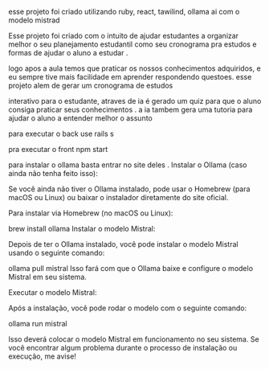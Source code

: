 esse projeto foi criado utilizando ruby, react, tawilind, ollama ai com o modelo mistrad


Esse projeto foi criado com o intuito de ajudar estudantes a organizar melhor o seu planejamento estudantil como seu cronograma pra estudos e formas de ajudar o aluno a estudar . 

logo apos a aula temos que praticar os nossos conhecimentos adquiridos, e eu sempre tive mais facilidade em aprender respondendo questoes. esse projeto alem de gerar um cronograma de estudos

interativo para o estudante, atraves de ia é gerado um quiz para que o aluno consiga praticar seus conhecimentos . a ia tambem gera uma tutoria para ajudar o aluno a entender melhor o assunto

para executar o back use rails s

pra executar o front npm start

para instalar o ollama basta entrar no site deles . Instalar o Ollama (caso ainda não tenha feito isso):

Se você ainda não tiver o Ollama instalado, pode usar o Homebrew (para macOS ou Linux) ou baixar o instalador diretamente do site oficial.

Para instalar via Homebrew (no macOS ou Linux):

brew install ollama
Instalar o modelo Mistral:

Depois de ter o Ollama instalado, você pode instalar o modelo Mistral usando o seguinte comando:


ollama pull mistral
Isso fará com que o Ollama baixe e configure o modelo Mistral em seu sistema.

Executar o modelo Mistral:

Após a instalação, você pode rodar o modelo com o seguinte comando:


ollama run mistral

Isso deverá colocar o modelo Mistral em funcionamento no seu sistema. Se você encontrar algum problema durante o processo de instalação ou execução, me avise!

